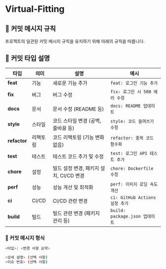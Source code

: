 # Virtual-Fitting

## 📌 커밋 메시지 규칙

프로젝트의 일관된 커밋 메시지 규칙을 유지하기 위해 아래의 규칙을 따릅니다.

## 📌 커밋 타입 설명

| 타입  | 의미    | 설명                               | 예시                           |
|-------|--------|----------------------------------|-------------------------------|
| **feat** | 기능   | 새로운 기능 추가                 | `feat: 로그인 기능 추가`       |
| **fix**  | 버그   | 버그 수정                        | `fix: 로그인 시 500 에러 수정` |
| **docs** | 문서   | 문서 수정 (README 등)            | `docs: README 업데이트`       |
| **style** | 스타일 | 코드 스타일 변경 (공백, 줄바꿈 등) | `style: 코드 들여쓰기 수정`   |
| **refactor** | 리팩토링 | 코드 리팩토링 (기능 변화 없음)  | `refactor: 중복 코드 함수화`   |
| **test** | 테스트 | 테스트 코드 추가 및 수정         | `test: 로그인 API 테스트 추가` |
| **chore** | 설정   | 빌드 설정 변경, 패키지 설치, CI/CD 변경 | `chore: Dockerfile 수정` |
| **perf** | 성능   | 성능 개선 및 최적화             | `perf: 이미지 로딩 속도 개선` |
| **ci**  | CI/CD  | CI/CD 관련 변경                  | `ci: GitHub Actions 설정 추가` |
| **build** | 빌드  | 빌드 관련 변경 (패키지 관리 등)  | `build: package.json 업데이트` |

### 📌 커밋 메시지 형식
```bash
<타입>: <변경 사항 요약>

<상세 설명> (선택 사항)
<이슈 번호> (선택 사항)
